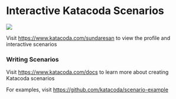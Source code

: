 # Interactive Katacoda Scenarios

[![](http://shields.katacoda.com/katacoda/sundaresan/count.svg)](https://www.katacoda.com/sundaresan "Get your profile on Katacoda.com")

Visit https://www.katacoda.com/sundaresan to view the profile and interactive scenarios

### Writing Scenarios
Visit https://www.katacoda.com/docs to learn more about creating Katacoda scenarios

For examples, visit https://github.com/katacoda/scenario-example
